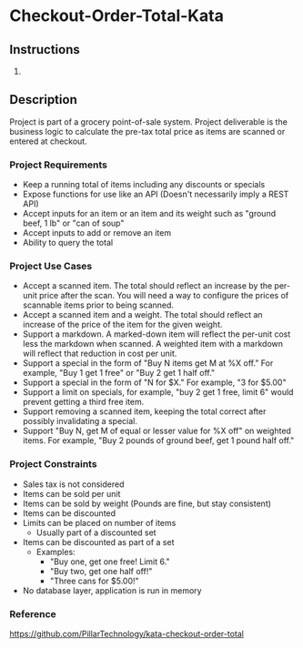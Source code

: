 # Checkout-Order-Total-Kata

## Instructions

1. 

## Description

Project is part of a grocery point-of-sale system. 
Project deliverable is the business logic to calculate the pre-tax total price as items are scanned or entered at checkout.

### Project Requirements

* Keep a running total of items including any discounts or specials
* Expose functions for use like an API (Doesn't necessarily imply a REST API)
* Accept inputs for an item or an item and its weight such as "ground beef, 1 lb" or "can of soup"
* Accept inputs to add or remove an item
* Ability to query the total

### Project Use Cases

* Accept a scanned item. The total should reflect an increase by the per-unit price after the scan. You will need a way to configure the prices of scannable items prior to being scanned.
* Accept a scanned item and a weight. The total should reflect an increase of the price of the item for the given weight.
* Support a markdown. A marked-down item will reflect the per-unit cost less the markdown when scanned. A weighted item with a markdown will reflect that reduction in cost per unit.
* Support a special in the form of "Buy N items get M at %X off." For example, "Buy 1 get 1 free" or "Buy 2 get 1 half off."
* Support a special in the form of "N for $X." For example, "3 for $5.00"
* Support a limit on specials, for example, "buy 2 get 1 free, limit 6" would prevent getting a third free item.
* Support removing a scanned item, keeping the total correct after possibly invalidating a special.
* Support "Buy N, get M of equal or lesser value for %X off" on weighted items. For example, "Buy 2 pounds of ground beef, get 1 pound half off."

### Project Constraints
* Sales tax is not considered
* Items can be sold per unit
* Items can be sold by weight (Pounds are fine, but stay consistent)
* Items can be discounted
* Limits can be placed on number of items
    * Usually part of a discounted set
* Items can be discounted as part of a set
    * Examples:
        * "Buy one, get one free! Limit 6."
        * "Buy two, get one half off!"
        * "Three cans for $5.00!"
* No database layer, application is run in memory

### Reference

https://github.com/PillarTechnology/kata-checkout-order-total
